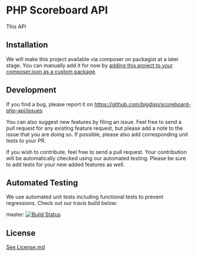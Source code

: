 # PHP Scoreboard API
This API 


## Installation

We will make this project available via composer on packagist at a later stage. You can manually add it for now by [adding this project to your composer.json as a custom package](https://getcomposer.org/doc/05-repositories.md#vcs).

## Development

If you find a bug, please report it on https://github.com/bigdisp/scoreboard-php-api/issues

You can also suggest new features by filing an issue. Feel free to send a pull request for any existing feature request, but please add a note to the issue that you are doing so. If possible, please also add corresponding unit tests to your PR.

If you wish to contribute, feel free to send a pull request. Your contribution will be automatically checked using our automated testing. Please be sure to add tests for your new added features as well.

## Automated Testing

We use automated unit tests including functional tests to prevent regressions. Check out our travis build below:

master: [![Build Status](https://travis-ci.org/bigdisp/scoreboard-php-api.png?branch=master)](http://travis-ci.org/bigdisp/scoreboard-php-api)

## License

[See License.md](License.md)
